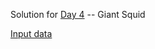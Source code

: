 Solution for [Day 4](https://adventofcode.com/2021/day/4) -- Giant Squid

[Input data](../../../../../resources/day04input.txt)
